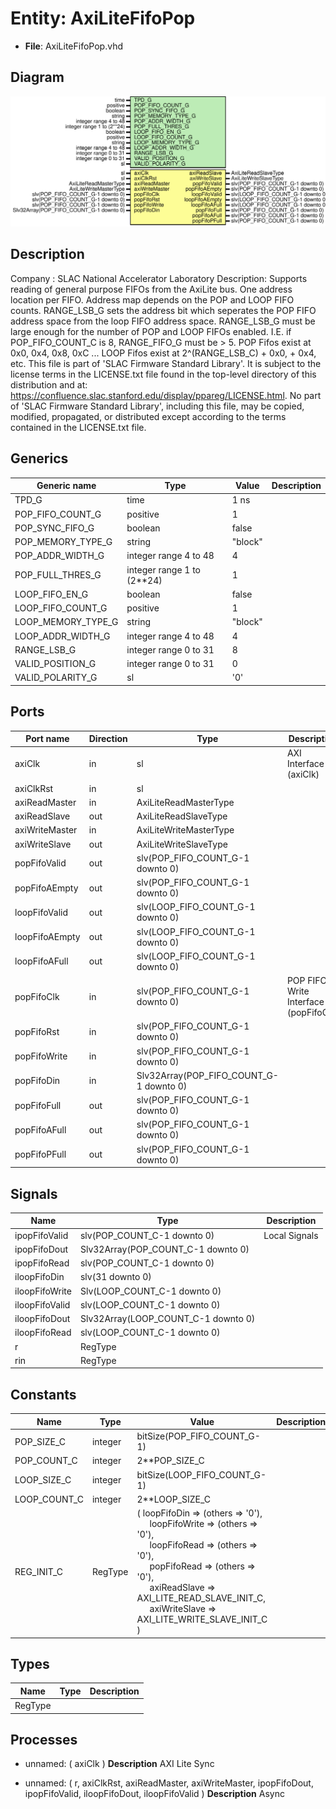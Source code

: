 # Entity: AxiLiteFifoPop

- **File**: AxiLiteFifoPop.vhd
## Diagram

![Diagram](AxiLiteFifoPop.svg "Diagram")
## Description

Company    : SLAC National Accelerator Laboratory
Description:
Supports reading of general purpose FIFOs from the AxiLite bus.
One address location per FIFO.
Address map depends on the POP and LOOP FIFO counts.
RANGE_LSB_G sets the address bit which seperates the
POP FIFO address space from the loop FIFO address space.
RANGE_LSB_G must be large enough for the number of POP and LOOP FIFOs
enabled. I.E. if POP_FIFO_COUNT_C is 8, RANGE_FIFO_G must be > 5.
POP Fifos exist at 0x0, 0x4, 0x8, 0xC ...
LOOP Fifos exist at 2^(RANGE_LSB_C) + 0x0, + 0x4, etc.
This file is part of 'SLAC Firmware Standard Library'.
It is subject to the license terms in the LICENSE.txt file found in the
top-level directory of this distribution and at:
   https://confluence.slac.stanford.edu/display/ppareg/LICENSE.html.
No part of 'SLAC Firmware Standard Library', including this file,
may be copied, modified, propagated, or distributed except according to
the terms contained in the LICENSE.txt file.
## Generics

| Generic name       | Type                       | Value   | Description |
| ------------------ | -------------------------- | ------- | ----------- |
| TPD_G              | time                       | 1 ns    |             |
| POP_FIFO_COUNT_G   | positive                   | 1       |             |
| POP_SYNC_FIFO_G    | boolean                    | false   |             |
| POP_MEMORY_TYPE_G  | string                     | "block" |             |
| POP_ADDR_WIDTH_G   | integer range 4 to 48      | 4       |             |
| POP_FULL_THRES_G   | integer range 1 to (2**24) | 1       |             |
| LOOP_FIFO_EN_G     | boolean                    | false   |             |
| LOOP_FIFO_COUNT_G  | positive                   | 1       |             |
| LOOP_MEMORY_TYPE_G | string                     | "block" |             |
| LOOP_ADDR_WIDTH_G  | integer range 4 to 48      | 4       |             |
| RANGE_LSB_G        | integer range 0 to 31      | 8       |             |
| VALID_POSITION_G   | integer range 0 to 31      | 0       |             |
| VALID_POLARITY_G   | sl                         | '0'     |             |
## Ports

| Port name      | Direction | Type                                    | Description                           |
| -------------- | --------- | --------------------------------------- | ------------------------------------- |
| axiClk         | in        | sl                                      | AXI Interface (axiClk)                |
| axiClkRst      | in        | sl                                      |                                       |
| axiReadMaster  | in        | AxiLiteReadMasterType                   |                                       |
| axiReadSlave   | out       | AxiLiteReadSlaveType                    |                                       |
| axiWriteMaster | in        | AxiLiteWriteMasterType                  |                                       |
| axiWriteSlave  | out       | AxiLiteWriteSlaveType                   |                                       |
| popFifoValid   | out       | slv(POP_FIFO_COUNT_G-1 downto 0)        |                                       |
| popFifoAEmpty  | out       | slv(POP_FIFO_COUNT_G-1 downto 0)        |                                       |
| loopFifoValid  | out       | slv(LOOP_FIFO_COUNT_G-1 downto 0)       |                                       |
| loopFifoAEmpty | out       | slv(LOOP_FIFO_COUNT_G-1 downto 0)       |                                       |
| loopFifoAFull  | out       | slv(LOOP_FIFO_COUNT_G-1 downto 0)       |                                       |
| popFifoClk     | in        | slv(POP_FIFO_COUNT_G-1 downto 0)        | POP FIFO Write Interface (popFifoClk) |
| popFifoRst     | in        | slv(POP_FIFO_COUNT_G-1 downto 0)        |                                       |
| popFifoWrite   | in        | slv(POP_FIFO_COUNT_G-1 downto 0)        |                                       |
| popFifoDin     | in        | Slv32Array(POP_FIFO_COUNT_G-1 downto 0) |                                       |
| popFifoFull    | out       | slv(POP_FIFO_COUNT_G-1 downto 0)        |                                       |
| popFifoAFull   | out       | slv(POP_FIFO_COUNT_G-1 downto 0)        |                                       |
| popFifoPFull   | out       | slv(POP_FIFO_COUNT_G-1 downto 0)        |                                       |
## Signals

| Name           | Type                                | Description   |
| -------------- | ----------------------------------- | ------------- |
| ipopFifoValid  | slv(POP_COUNT_C-1 downto 0)         | Local Signals |
| ipopFifoDout   | Slv32Array(POP_COUNT_C-1 downto 0)  |               |
| ipopFifoRead   | slv(POP_COUNT_C-1 downto 0)         |               |
| iloopFifoDin   | slv(31 downto 0)                    |               |
| iloopFifoWrite | Slv(LOOP_COUNT_C-1 downto 0)        |               |
| iloopFifoValid | slv(LOOP_COUNT_C-1 downto 0)        |               |
| iloopFifoDout  | Slv32Array(LOOP_COUNT_C-1 downto 0) |               |
| iloopFifoRead  | slv(LOOP_COUNT_C-1 downto 0)        |               |
| r              | RegType                             |               |
| rin            | RegType                             |               |
## Constants

| Name         | Type    | Value                                                                                                                                                                                                                                                                                                                                                                                                                                                             | Description |
| ------------ | ------- | ----------------------------------------------------------------------------------------------------------------------------------------------------------------------------------------------------------------------------------------------------------------------------------------------------------------------------------------------------------------------------------------------------------------------------------------------------------------- | ----------- |
| POP_SIZE_C   | integer |  bitSize(POP_FIFO_COUNT_G-1)                                                                                                                                                                                                                                                                                                                                                                                                                                      |             |
| POP_COUNT_C  | integer |  2**POP_SIZE_C                                                                                                                                                                                                                                                                                                                                                                                                                                                    |             |
| LOOP_SIZE_C  | integer |  bitSize(LOOP_FIFO_COUNT_G-1)                                                                                                                                                                                                                                                                                                                                                                                                                                     |             |
| LOOP_COUNT_C | integer |  2**LOOP_SIZE_C                                                                                                                                                                                                                                                                                                                                                                                                                                                   |             |
| REG_INIT_C   | RegType |  (       loopFifoDin   => (others => '0'),<br><span style="padding-left:20px">       loopFifoWrite => (others => '0'),<br><span style="padding-left:20px">       loopFifoRead  => (others => '0'),<br><span style="padding-left:20px">       popFifoRead   => (others => '0'),<br><span style="padding-left:20px">       axiReadSlave  => AXI_LITE_READ_SLAVE_INIT_C,<br><span style="padding-left:20px">       axiWriteSlave => AXI_LITE_WRITE_SLAVE_INIT_C    ) |             |
## Types

| Name    | Type | Description |
| ------- | ---- | ----------- |
| RegType |      |             |
## Processes
- unnamed: ( axiClk )
**Description**
AXI Lite
Sync

- unnamed: ( r, axiClkRst, axiReadMaster, axiWriteMaster, ipopFifoDout, ipopFifoValid, iloopFifoDout, iloopFifoValid )
**Description**
Async

